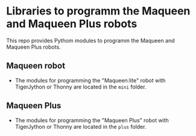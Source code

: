 # Libraries to programm the Maqueen and Maqueen Plus robots

This repo provides Pythom modules to programm the Maqueen and Maqueen Plus
robots.

## Maqueen robot

- The modules for programming the "Maqueen:lite" robot with TigerJython or
  Thonny are located in the `mini` folder.

## Maqueen Plus

- The modules for programming the "Maqueen Plus" robot with TigerJython or
  Thonny are located in the `plus` folder.
